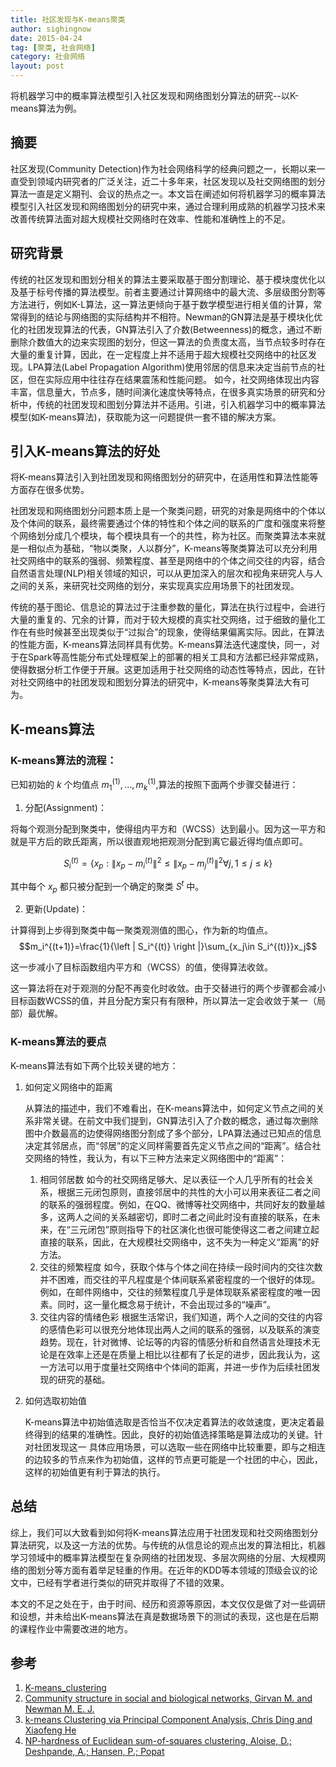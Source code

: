```yaml
---
title: 社区发现与K-means聚类
author: sighingnow
date: 2015-04-24
tag: [聚类, 社会网络]
category: 社会网络
layout: post
---
```


将机器学习中的概率算法模型引入社区发现和网络图划分算法的研究--以K-means算法为例。

摘要
-----

社区发现(Community Detection)作为社会网络科学的经典问题之一，长期以来一直受到领域内研究者的广泛关注，近二十多年来，社区发现以及社交网络图的划分算法一直是定义期刊、会议的热点之一。本文旨在阐述如何将机器学习的概率算法模型引入社区发现和网络图划分的研究中来，通过合理利用成熟的机器学习技术来改善传统算法面对超大规模社交网络时在效率、性能和准确性上的不足。

<!--more-->

研究背景
--------

传统的社区发现和图划分相关的算法主要采取基于图分割理论、基于模块度优化以及基于标号传播的算法模型。前者主要通过计算网络中的最大流、多层级图分割等方法进行，例如K-L算法，这一算法更倾向于基于数学模型进行相关值的计算，常常得到的结论与网络图的实际结构并不相符。Newman的GN算法是基于模块化优化的社团发现算法的代表，GN算法引入了介数(Betweenness)的概念，通过不断删除介数值大的边来实现图的划分，但这一算法的负责度太高，当节点较多时存在大量的重复计算，因此，在一定程度上并不适用于超大规模社交网络中的社区发现。LPA算法(Label Propagation Algorithm)使用邻居的信息来决定当前节点的社区，但在实际应用中往往存在结果震荡和性能问题。
如今，社交网络体现出内容丰富，信息量大，节点多，随时间演化速度快等特点，在很多真实场景的研究和分析中，传统的社团发现和图划分算法并不适用。引进，引入机器学习中的概率算法模型(如K-means算法)，获取能为这一问题提供一套不错的解决方案。

引入K-means算法的好处
----------------------

将K-means算法引入到社团发现和网络图划分的研究中，在适用性和算法性能等方面存在很多优势。

社团发现和网络图划分问题本质上是一个聚类问题，研究的对象是网络中的个体以及个体间的联系，最终需要通过个体的特性和个体之间的联系的广度和强度来将整个网络划分成几个模块，每个模块具有一个的共性，称为社区。而聚类算法本来就是一相似点为基础，“物以类聚，人以群分”，K-means等聚类算法可以充分利用社交网络中的联系的强弱、频繁程度、甚至是网络中的个体之间交往的内容，结合自然语言处理(NLP)相关领域的知识，可以从更加深入的层次和视角来研究人与人之间的关系，来研究社交网络的划分，来实现真实应用场景下的社团发现。

传统的基于图论、信息论的算法过于注重参数的量化，算法在执行过程中，会进行大量的重复的、冗余的计算，而对于较大规模的真实社交网络，过于细致的量化工作在有些时候甚至出现类似于“过拟合”的现象，使得结果偏离实际。因此，在算法的性能方面，K-means算法同样具有优势。K-means算法迭代速度快，同一，对于在Spark等高性能分布式处理框架上的部署的相关工具和方法都已经非常成熟，使得数据分析工作便于开展。这更加适用于社交网络的动态性等特点，因此，在针对社交网络中的社团发现和图划分算法的研究中，K-means等聚类算法大有可为。

K-means算法
------------

### K-means算法的流程：

已知初始的 $k$ 个均值点 $m_1^{(1)},...,m_k^{(1)}$,算法的按照下面两个步骤交替进行：

1. 分配(Assignment)：

将每个观测分配到聚类中，使得组内平方和（WCSS）达到最小。因为这一平方和就是平方后的欧氏距离，所以很直观地把观测分配到离它最近得均值点即可。

$$S_i^{(t)}=\left \{ x_p:\left \| x_p-m_i^{(t)} \right \|^2\leq \left \| x_p-m_j^{(t)} \right \|^2\forall j,1\leq j\leq k \right \}$$

其中每个 $x_p$ 都只被分配到一个确定的聚类 $S^{t}$ 中。

2. 更新(Update)：

计算得到上步得到聚类中每一聚类观测值的图心，作为新的均值点。
$$m_i^{(t+1)}=\frac{1}{\left | S_i^{(t)} \right |}\sum_{x_j\in S_i^{(t)}}x_j$$

这一步减小了目标函数组内平方和（WCSS）的值，使得算法收敛。

这一算法将在对于观测的分配不再变化时收敛。由于交替进行的两个步骤都会减小目标函数WCSS的值，并且分配方案只有有限种，所以算法一定会收敛于某一（局部）最优解。

### K-means算法的要点

K-means算法有如下两个比较关键的地方：

1. 如何定义网络中的距离

    从算法的描述中，我们不难看出，在K-means算法中，如何定义节点之间的关系非常关键。在前文中我们提到，GN算法引入了介数的概念，通过每次删除图中介数最高的边使得网络图分割成了多个部分，LPA算法通过已知点的信息决定其邻居点，而“邻居”的定义同样需要首先定义节点之间的“距离”。结合社交网络的特性，我认为，有以下三种方法来定义网络图中的“距离”：

    1. 相同邻居数
    如今的社交网络足够大、足以表征一个人几乎所有的社会关系，根据三元闭包原则，直接邻居中的共性的大小可以用来表征二者之间的联系的强弱程度。例如，在QQ、微博等社交网络中，共同好友的数量越多，这两人之间的关系越密切，即时二者之间此时没有直接的联系，在未来，在“三元闭包”原则指导下的社区演化也很可能使得这二者之间建立起直接的联系，因此，在大规模社交网络中，这不失为一种定义“距离”的好方法。
    2. 交往的频繁程度
    如今，获取个体与个体之间在持续一段时间内的交往次数并不困难，而交往的平凡程度是个体间联系紧密程度的一个很好的体现。例如，在邮件网络中，交往的频繁程度几乎是体现联系紧密程度的唯一因素。同时，这一量化概念易于统计，不会出现过多的“噪声”。
    3. 交往内容的情绪色彩
    根据生活常识，我们知道，两个人之间的交往的内容的感情色彩可以很充分地体现出两人之间的联系的强弱，以及联系的演变趋势。现在，针对微博、论坛等的内容的情感分析和自然语言处理技术无论是在效率上还是在质量上相比以往都有了长足的进步，因此我认为，这一方法可以用于度量社交网络中个体间的距离，并进一步作为后续社团发现的研究的基础。

2. 如何选取初始值

    K-means算法中初始值选取是否恰当不仅决定着算法的收敛速度，更决定着最终得到的结果的准确性。因此，良好的初始值选择策略是算法成功的关键。针对社团发现这一
    具体应用场景，可以选取一些在网络中比较重要，即与之相连的边较多的节点来作为初始值，这样的节点更可能是一个社团的中心，因此，这样的初始值更有利于算法的执行。

总结
-----

综上，我们可以大致看到如何将K-means算法应用于社团发现和社交网络图划分算法研究，以及这一方法的优势。与传统的从信息论的观点出发的算法相比，机器学习领域中的概率算法模型在复杂网络的社团发现、多层次网络的分层、大规模网络的图划分等方面有着举足轻重的作用。在近年的KDD等本领域的顶级会议的论文中，已经有学者进行类似的研究并取得了不错的效果。

本文的不足之处在于，由于时间、经历和资源等原因，本文仅仅是做了对一些调研和设想，并未给出K-means算法在真是数据场景下的测试的表现，这也是在后期的课程作业中需要改进的地方。

参考
-----

1. [K-means_clustering](http://en.wikipedia.org/wiki/K-means_clustering)
2. [Community structure in social and biological networks, Girvan M. and Newman M. E. J.](http://www.pnas.org/content/99/12/7821.full.pdf)
3. [k-means Clustering via Principal Component Analysis, Chris Ding and Xiaofeng He](http://ranger.uta.edu/~chqding/papers/KmeansPCA1.pdf)
4. [NP-hardness of Euclidean sum-of-squares clustering, Aloise, D.; Deshpande, A.; Hansen, P.; Popat](http://link.springer.com/article/10.1007%2Fs10994-009-5103-0)

